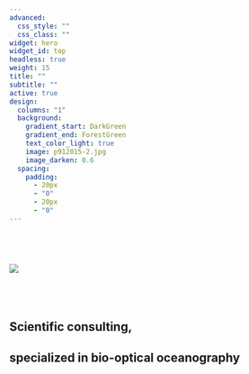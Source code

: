 ```yaml
---
advanced:
  css_style: ""
  css_class: ""
widget: hero
widget_id: top
headless: true
weight: 15
title: ""
subtitle: ""
active: true
design:
  columns: "1"
  background:
    gradient_start: DarkGreen
    gradient_end: ForestGreen
    text_color_light: true
    image: p912015-2.jpg
    image_darken: 0.6
  spacing:
    padding:
      - 20px
      - "0"
      - 20px
      - "0"
---
```

## **<br>**

![](g22534.png)

## **<br>**

## Scientific consulting, **<br>**

## specialized in bio-optical oceanography

## **<br>**

## **<br>**

**<br>**